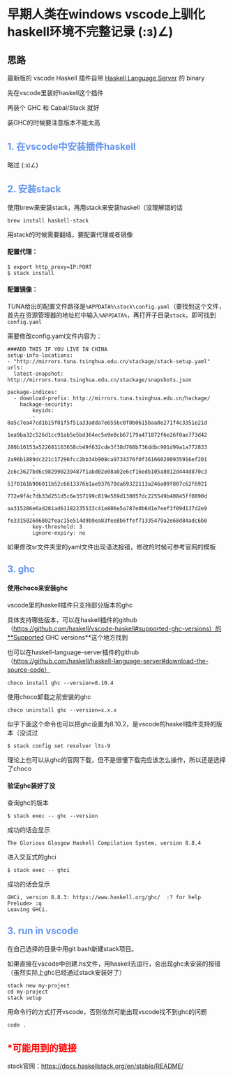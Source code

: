 # 早期人类在windows vscode上驯化haskell环境不完整记录 (:з)∠)



## 思路

最新版的 vscode Haskell 插件自带 [Haskell Language Server](https://link.zhihu.com/?target=https%3A//github.com/haskell/haskell-language-server) 的 binary 

先在vscode里装好haskell这个插件

再装个 GHC 和 Cabal/Stack 就好

装GHC的时候要注意版本不能太高



## <font color='cornflowerblue'>1. 在vscode中安装插件haskell</font>

略过 (:з)∠)



## <font color='cornflowerblue'>2. 安装stack</font>

使用brew来安装stack，再用stack来安装haskell（没理解错的话

```
brew install haskell-stack
```

用stack的时候需要翻墙，要配置代理或者镜像

#### 配置代理：

```
$ export http_proxy=IP:PORT 
$ stack install
```

#### 配置镜像：

TUNA给出的配置文件路径是`%APPDATA%\stack\config.yaml`（要找到这个文件，首先在资源管理器的地址栏中输入`%APPDATA%`，再打开子目录`stack`，即可找到`config.yaml`

需要修改config.yaml文件内容为：

```
###ADD THIS IF YOU LIVE IN CHINA
setup-info-locations: 
- "http://mirrors.tuna.tsinghua.edu.cn/stackage/stack-setup.yaml"
urls:
  latest-snapshot: http://mirrors.tuna.tsinghua.edu.cn/stackage/snapshots.json

package-indices:
  - download-prefix: http://mirrors.tuna.tsinghua.edu.cn/hackage/
    hackage-security:
        keyids:
        - 0a5c7ea47cd1b15f01f5f51a33adda7e655bc0f0b0615baa8e271f4c3351e21d
        - 1ea9ba32c526d1cc91ab5e5bd364ec5e9e8cb67179a471872f6e26f0ae773d42
        - 280b10153a522681163658cb49f632cde3f38d768b736ddbc901d99a1a772833
        - 2a96b1889dc221c17296fcc2bb34b908ca9734376f0f361660200935916ef201
        - 2c6c3627bd6c982990239487f1abd02e08a02e6cf16edb105a8012d444d870c3
        - 51f0161b906011b52c6613376b1ae937670da69322113a246a09f807c62f6921
        - 772e9f4c7db33d251d5c6e357199c819e569d130857dc225549b40845ff0890d
        - aa315286e6ad281ad61182235533c41e806e5a787e0b6d1e7eef3f09d137d2e9
        - fe331502606802feac15e514d9b9ea83fee8b6ffef71335479a2e68d84adc6b0
        key-threshold: 3
        ignore-expiry: no
```

如果修改sr文件夹里的yaml文件出现语法报错，修改的时候可参考官网的模板



## <font color='cornflowerblue'>3. ghc</font>

#### 使用choco来安装ghc

vscode里的haskell插件只支持部分版本的ghc

具体支持哪些版本，可以在haskell插件的github（https://github.com/haskell/vscode-haskell#supported-ghc-versions）的**Supported GHC versions**这个地方找到

也可以在haskell-language-server插件的github（https://github.com/haskell/haskell-language-server#download-the-source-code）

```
choco install ghc --version=8.10.4
```

使用choco卸载之前安装的ghc

```
choco uninstall ghc --version=x.x.x
```

似乎下面这个命令也可以把ghc设置为8.10.2，是vscode的haskell插件支持的版本（没试过

```
$ stack config set resolver lts-9
```

理论上也可以从ghc的官网下载，但不是很懂下载完应该怎么操作，所以还是选择了choco

#### 验证ghc装好了没

查询ghc的版本

```
$ stack exec -- ghc --version
```

成功的话会显示

```
The Glorious Glasgow Haskell Compilation System, version 8.8.4
```

进入交互式的ghci

```
$ stack exec -- ghci
```

成功的话会显示

```
GHCi, version 8.8.3: https://www.haskell.org/ghc/  :? for help
Prelude> :q
Leaving GHCi.
```





## <font color='cornflowerblue'>3. run in vscode</font>

在自己选择的目录中用git bash新建stack项目。

如果直接在vscode中创建.hs文件，用haskell去运行，会出现ghc未安装的报错（虽然实际上ghc已经通过stack安装好了）

```
stack new my-project
cd my-project
stack setup
```

用命令行的方式打开vscode，否则依然可能出现vscode找不到ghc的问题

```
code .
```



## <font color='red'>\*可能用到的链接</font>

stack官网：https://docs.haskellstack.org/en/stable/README/

